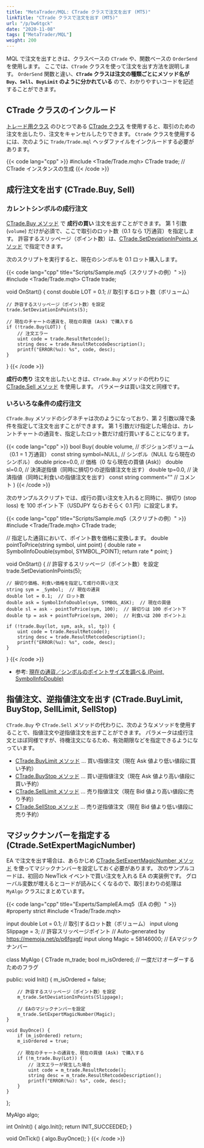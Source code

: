 ```yaml
---
title: "MetaTrader/MQL: CTrade クラスで注文を出す (MT5)"
linkTitle: "CTrade クラスで注文を出す (MT5)"
url: "/p/bw6tgck"
date: "2020-11-08"
tags: ["MetaTrader/MQL"]
weight: 200
---
```


MQL で注文を出すときは、クラスベースの `CTrade` や、関数ベースの `OrderSend` を使用します。
ここでは、`CTrade` クラスを使って注文を出す方法を説明します。
`OrderSend` 関数と違い、__`CTrade` クラスは注文の種類ごとにメソッド名が `Buy`、`Sell`、`BuyLimit` のように分かれている__ ので、わかりやすいコードを記述することができます。


CTrade クラスのインクルード
----

[トレード用クラス](https://www.mql5.com/ja/docs/standardlibrary/tradeclasses) のひとつである [CTrade クラス](https://www.mql5.com/ja/docs/standardlibrary/tradeclasses/ctrade) を使用すると、取引のための注文を出したり、注文をキャンセルしたりできます。
`Ctrade` クラスを使用するには、次のように `Trade/Trade.mql` ヘッダファイルをインクルードする必要があります。

{{< code lang="cpp" >}}
#include <Trade/Trade.mqh>
CTrade trade;  // CTrade インスタンスの生成
{{< /code >}}


成行注文を出す (CTrade.Buy, Sell)
----

### カレントシンボルの成行注文

[CTrade.Buy メソッド](https://www.mql5.com/ja/docs/standardlibrary/tradeclasses/ctrade/ctradebuy) で __成行の買い__ 注文を出すことができます。
第 1 引数 (`volume`) だけが必須で、ここで取引のロット数（0.1 なら 1万通貨）を指定します。
許容するスリッページ（ポイント数）は、[CTrade.SetDeviationInPoints メソッド](https://www.mql5.com/ja/docs/standardlibrary/tradeclasses/ctrade/ctradesetdeviationinpoints) で指定できます。

次のスクリプトを実行すると、現在のシンボルを 0.1 ロット購入します。

{{< code lang="cpp" title="Scripts/Sample.mq5（スクリプトの例）" >}}
#include <Trade/Trade.mqh>
CTrade trade;

void OnStart() {
    const double LOT = 0.1;  // 取引するロット数（ボリューム）

    // 許容するスリッページ（ポイント数）を設定
    trade.SetDeviationInPoints(5);

    // 現在のチャートの通貨を、現在の買値 (Ask) で購入する
    if (!trade.Buy(LOT)) {
        // 注文エラー
        uint code = trade.ResultRetcode();
        string desc = trade.ResultRetcodeDescription();
        printf("ERROR(%u): %s", code, desc);
    }
}
{{< /code >}}

__成行の売り__ 注文を出したいときは、`CTrade.Buy` メソッドの代わりに [CTrade.Sell メソッド](https://www.mql5.com/ja/docs/standardlibrary/tradeclasses/ctrade/ctradesell) を使用します。
パラメータは買い注文と同様です。

### いろいろな条件の成行注文

`CTrade.Buy` メソッドのシグネチャは次のようになっており、第 2 引数以降で条件を指定して注文を出すことができます。
第 1 引数だけ指定した場合は、カレントチャートの通貨を、指定したロット数だけ成行買いすることになります。

{{< code lang="cpp" >}}
bool Buy(
  double       volume,       // ポジションボリューム（0.1 = 1 万通貨）
  const string symbol=NULL,  // シンボル（NULL なら現在のシンボル）
  double       price=0.0,    // 価格（0 なら現在の買値 (Ask)）
  double       sl=0.0,       // 決済逆指値（同時に損切りの逆指値注文を出す）
  double       tp=0.0,       // 決済指値（同時に利食いの指値注文を出す）
  const string comment=""    // コメント
)
{{< /code >}}

次のサンプルスクリプトでは、成行の買い注文を入れると同時に、損切り (stop loss) を 100 ポイント下（USDJPY ならおそらく 0.1 円）に設定します。

{{< code lang="cpp" title="Scripts/Sample.mq5（スクリプトの例）" >}}
#include <Trade/Trade.mqh>
CTrade trade;

// 指定した通貨において、ポイント数を価格に変換します。
double pointToPrice(string symbol, uint point) {
    double rate = SymbolInfoDouble(symbol, SYMBOL_POINT);
    return rate * point;
}

void OnStart() {
    // 許容するスリッページ（ポイント数）を設定
    trade.SetDeviationInPoints(5);

    // 損切り価格、利食い価格を指定して成行の買い注文
    string sym = _Symbol;  // 現在の通貨
    double lot = 0.1;  // ロット数
    double ask = SymbolInfoDouble(sym, SYMBOL_ASK);  // 現在の買値
    double sl = ask - pointToPrice(sym, 100);  // 損切りは 100 ポイント下
    double tp = ask + pointToPrice(sym, 200);  // 利食いは 200 ポイント上

    if (!trade.Buy(lot, sym, ask, sl, tp)) {
        uint code = trade.ResultRetcode();
        string desc = trade.ResultRetcodeDescription();
        printf("ERROR(%u): %s", code, desc);
    }
}
{{< /code >}}

- 参考: [現在の通貨／シンボルのポイントサイズを調べる (Point, SymbolInfoDouble)](/p/gkcxsb2)


指値注文、逆指値注文を出す (CTrade.BuyLimit, BuyStop, SellLimit, SellStop)
----

`CTrade.Buy` や `CTrade.Sell` メソッドの代わりに、次のようなメソッドを使用することで、指値注文や逆指値注文を出すことができます。
パラメータは成行注文とほぼ同様ですが、待機注文になるため、有効期限などを指定できるようになっています。

- [CTrade.BuyLimit メソッド](https://www.mql5.com/ja/docs/standardlibrary/tradeclasses/ctrade/ctradebuylimit) ... 買い指値注文（現在 Ask 値より低い値段に買い予約）
- [CTrade.BuyStop メソッド](https://www.mql5.com/ja/docs/standardlibrary/tradeclasses/ctrade/ctradebuystop) ... 買い逆指値注文（現在 Ask 値より高い値段に買い予約）
- [CTrade.SellLimit メソッド](https://www.mql5.com/ja/docs/standardlibrary/tradeclasses/ctrade/ctradeselllimit) ... 売り指値注文（現在 Bid 値より高い値段に売り予約）
- [CTrade.SellStop メソッド](https://www.mql5.com/ja/docs/standardlibrary/tradeclasses/ctrade/ctradesellstop) ... 売り逆指値注文（現在 Bid 値より低い値段に売り予約）


マジックナンバーを指定する (Ctrade.SetExpertMagicNumber)
----

EA で注文を出す場合は、あらかじめ [CTrade.SetExpertMagicNumber メソッド](https://www.mql5.com/ja/docs/standardlibrary/tradeclasses/ctrade/ctradesetexpertmagicnumber) を使ってマジックナンバーを設定しておく必要があります。
次のサンプルコードは、初回の NewTick イベントで買い注文を入れる EA の実装例です。
グローバル変数が増えるとコードが読みにくくなるので、取引まわりの処理は `MyAlgo` クラスにまとめています。

{{< code lang="cpp" title="Experts/SampleEA.mq5（EA の例）" >}}
#property strict
#include <Trade/Trade.mqh>

input double Lot = 0.1;  // 取引するロット数（ボリューム）
input ulong Slippage = 3;  // 許容スリッページポイント
// Auto-generated by https://memoja.net/p/p6fgxgf/
input ulong Magic = 58146000;  // EAマジックナンバー

class MyAlgo {
    CTrade m_trade;
    bool m_isOrdered;  // 一度だけオーダーするためのフラグ

public:
    void Init() {
        m_isOrdered = false;

        // 許容するスリッページ（ポイント数）を設定
        m_trade.SetDeviationInPoints(Slippage);

        // EAのマジックナンバーを設定
        m_trade.SetExpertMagicNumber(Magic);
    }

    void BuyOnce() {
        if (m_isOrdered) return;
        m_isOrdered = true;

        // 現在のチャートの通貨を、現在の買値 (Ask) で購入する
        if (!m_trade.Buy(Lot)) {
            // 注文エラーが発生した場合
            uint code = m_trade.ResultRetcode();
            string desc = m_trade.ResultRetcodeDescription();
            printf("ERROR(%u): %s", code, desc);
        }
    }
};

MyAlgo algo;

int OnInit() {
    algo.Init();
    return INIT_SUCCEEDED;
}

void OnTick() {
    algo.BuyOnce();
}
{{< /code >}}

